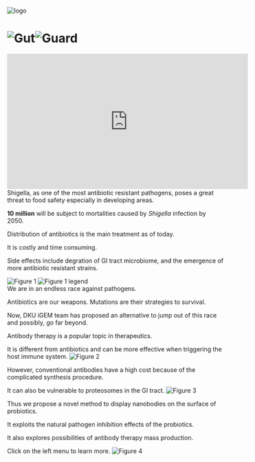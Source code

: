 <script>
    html.classList.add("home");
</script>
<p class="py-10"></p>
<img alt="logo" id="home_logo" src="https://static.igem.wiki/teams/4161/wiki/logo-transparent.png" class="items-center block w-1/3 py-10 m-auto duration-100" />
<h1 class="text-6xl text-center animate-bounce">
<img alt="G"" src="https://static.igem.wiki/teams/4161/wiki/logo-transparent.png" class="w-16" />ut<img alt="G"" src="https://static.igem.wiki/teams/4161/wiki/logo-transparent.png" class="w-16" />uard</h1>

<div id="promotion_video" class="flex justify-center">
<iframe title="DKU: GutGuard (2022) - Project Promotion [English]" width="560" height="315" src="https://video.igem.org/videos/embed/c28db71c-27b0-4945-863c-3aed20c3bfde" frameborder="0" allowfullscreen="" sandbox="allow-same-origin allow-scripts allow-popups" class="py-40"></iframe>
</div>

<article class="gap-20 pb-20 pt-80">
Shigella, as one of the most antibiotic resistant pathogens,
poses a great threat to food safety especially in developing areas.

**10 million** will be subject to mortalities caused by *Shigella* infection by 2050.

Distribution of antibiotics is the main treatment as of today.

It is costly and time consuming.

Side effects include degration of GI tract microbiome,
and the emergence of more antibiotic resistant strains.
<div class="grid grid-flow-col">
<img alt="Figure 1" src="https://static.igem.wiki/teams/4161/wiki/hmpg1-1-main.png" />
<img alt="Figure 1 legend" src="https://static.igem.wiki/teams/4161/wiki/hmpg1-1-legend.png" />
</div>
</article>
<article class="gap-20 pb-20 pt-80">
We are in an endless race against pathogens.

Antibiotics are our weapons. Mutations are their strategies to survival.

Now, DKU iGEM team has proposed an alternative to jump out of this race and possibly, go far beyond.

Antibody therapy is a popular topic in therapeutics.

It is different from antibiotics and can be more effective when triggering the host immune system.
<img alt="Figure 2" src="https://static.igem.wiki/teams/4161/wiki/hmpg-2.png" class="w-full" />
</article>
<article class="gap-20 pb-20 pt-80">
However, conventional antibodies have a high cost because of the complicated synthesis procedure.

It can also be vulnerable to proteosomes in the GI tract.
<img alt="Figure 3" src="https://static.igem.wiki/teams/4161/wiki/hmpg-3.png" class="w-full" />
</article>
<article class="gap-20 pb-20 pt-80">
Thus we propose a novel method to display nanobodies on the surface of probiotics.

It exploits the natural pathogen inhibition effects of the probiotics.

It also explores possibilities of antibody therapy mass production.

Click on the left menu to learn more.
<img alt="Figure 4" src="https://static.igem.wiki/teams/4161/wiki/hmpg-4.png" class="w-full" />
</article>
